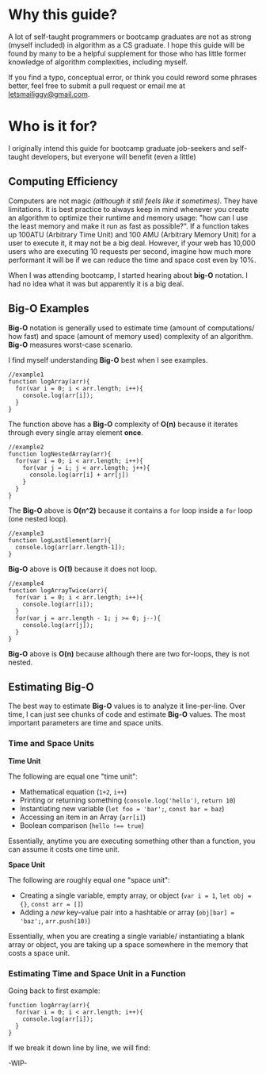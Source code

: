 # Why this guide?

A lot of self-taught programmers or bootcamp graduates are not as strong (myself included) in algorithm as a CS graduate. I hope this guide will be found by many to be a helpful supplement for those who has little former knowledge of algorithm complexities, including myself.

If you find a typo, conceptual error, or think you could reword some phrases better, feel free to submit a pull request or email me at letsmailiggy@gmail.com.

# Who is it for?
I originally intend this guide for bootcamp graduate job-seekers and self-taught developers, but everyone will benefit (even a little)

## Computing Efficiency

Computers are not magic *(although it still feels like it sometimes)*. They have limitations. It is best practice to always keep in mind whenever you create an algorithm to optimize their runtime and memory usage: "how can I use the least memory and make it run as fast as possible?". If a function takes up 100ATU (Arbitrary Time Unit) and 100 AMU (Arbitrary Memory Unit) for a user to execute it, it may not be a big deal. However, if your web has 10,000 users who are executing 10 requests per second, imagine how much more performant it will be if we can reduce the time and space cost even by 10%.

When I was attending bootcamp, I started hearing about **big-O** notation. I had no idea what it was but apparently it is a big deal.

## Big-O Examples

**Big-O** notation is generally used to estimate time (amount of computations/ how fast) and space (amount of memory used) complexity of an algorithm. **Big-O** measures worst-case scenario.

I find myself understanding **Big-O** best when I see examples.

```
//example1
function logArray(arr){
  for(var i = 0; i < arr.length; i++){
    console.log(arr[i]);  
  }
}
```

The function above has a **Big-O** complexity of **O(n)** because it iterates through every single array element **once**.


```
//example2
function logNestedArray(arr){
  for(var i = 0; i < arr.length; i++){
    for(var j = i; j < arr.length; j++){
      console.log(arr[i] + arr[j])
    }
  }
}
```

The **Big-O** above is **O(n^2)** because it contains a `for` loop inside a `for` loop (one nested loop).

```
//example3
function logLastElement(arr){
  console.log(arr[arr.length-1]);
}
```

**Big-O** above is **O(1)** because it does not loop.

```
//example4
function logArrayTwice(arr){
  for(var i = 0; i < arr.length; i++){
    console.log(arr[i]);
  }
  for(var j = arr.length - 1; j >= 0; j--){
    console.log(arr[j]);
  }
}
```

**Big-O** above is **O(n)** because although there are two for-loops, they is not nested.

## Estimating Big-O

The best way to estimate **Big-O** values is to analyze it line-per-line. Over time, I can just see chunks of code and estimate **Big-O** values. The most important parameters are time and space units.

### Time and Space Units

**Time Unit**

The following are equal one "time unit":
- Mathematical equation (`1+2`, `i++`)
- Printing or returning something (`console.log('hello')`, `return 10`)
- Instantiating new variable (`let foo = 'bar';`, `const bar = baz`)
- Accessing an item in an Array  (`arr[i]`)
- Boolean comparison (`hello !== true`)

Essentially, anytime you are executing something other than a function, you can assume it costs one time unit.

**Space Unit**

The following are roughly equal one "space unit":

- Creating a single variable, empty array, or object (`var i = 1`, `let obj = {}`, `const arr = []`)
- Adding a *new* key-value pair into a hashtable or array (`obj[bar] = 'baz';`, `arr.push(10)`)

Essentially, when you are creating a single variable/ instantiating a blank array or object, you are taking up a space somewhere in the memory that costs a space unit.

### Estimating Time and Space Unit in a Function

Going back to first example:

```
function logArray(arr){
  for(var i = 0; i < arr.length; i++){
    console.log(arr[i]);  
  }
}
```

If we break it down line by line, we will find:

-WIP-

